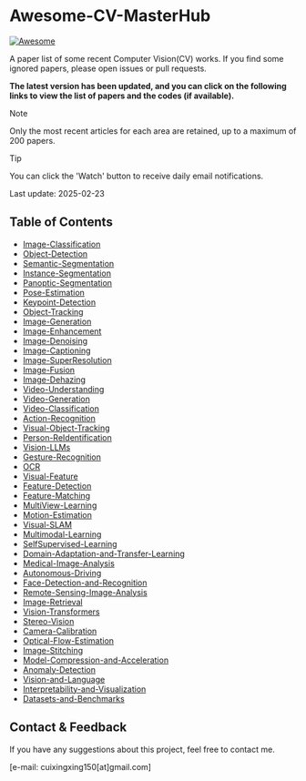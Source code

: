 # Awesome-CV-MasterHub

[![Awesome](https://awesome.re/badge.svg)](https://github.com/cuixing158/Awesome-CV-MasterHub)

A paper list of some recent Computer Vision(CV) works. If you find some ignored papers, please open issues or pull requests.

 **The latest version has been updated, and you can click on the following links to view the list of papers and the codes (if available).**

> [!NOTE]
>
> Only the most recent articles for each area are retained, up to a maximum of 200 papers.

> [!TIP]
>
> You can click the 'Watch' button to receive daily email notifications.

Last update: 2025-02-23

## Table of Contents

- [Image-Classification](./doc/Image-Classification.md)
- [Object-Detection](./doc/Object-Detection.md)
- [Semantic-Segmentation](./doc/Semantic-Segmentation.md)
- [Instance-Segmentation](./doc/Instance-Segmentation.md)
- [Panoptic-Segmentation](./doc/Panoptic-Segmentation.md)
- [Pose-Estimation](./doc/Pose-Estimation.md)
- [Keypoint-Detection](./doc/Keypoint-Detection.md)
- [Object-Tracking](./doc/Object-Tracking.md)
- [Image-Generation](./doc/Image-Generation.md)
- [Image-Enhancement](./doc/Image-Enhancement.md)
- [Image-Denoising](./doc/Image-Denoising.md)
- [Image-Captioning](./doc/Image-Captioning.md)
- [Image-SuperResolution](./doc/Image-SuperResolution.md)
- [Image-Fusion](./doc/Image-Fusion.md)
- [Image-Dehazing](./doc/Image-Dehazing.md)
- [Video-Understanding](./doc/Video-Understanding.md)
- [Video-Generation](./doc/Video-Generation.md)
- [Video-Classification](./doc/Video-Classification.md)
- [Action-Recognition](./doc/Action-Recognition.md)
- [Visual-Object-Tracking](./doc/Visual-Object-Tracking.md)
- [Person-ReIdentification](./doc/Person-ReIdentification.md)
- [Vision-LLMs](./doc/Vision-LLMs.md)
- [Gesture-Recognition](./doc/Gesture-Recognition.md)
- [OCR](./doc/OCR.md)
- [Visual-Feature](./doc/Visual-Feature.md)
- [Feature-Detection](./doc/Feature-Detection.md)
- [Feature-Matching](./doc/Feature-Matching.md)
- [MultiView-Learning](./doc/MultiView-Learning.md)
- [Motion-Estimation](./doc/Motion-Estimation.md)
- [Visual-SLAM](./doc/Visual-SLAM.md)
- [Multimodal-Learning](./doc/Multimodal-Learning.md)
- [SelfSupervised-Learning](./doc/SelfSupervised-Learning.md)
- [Domain-Adaptation-and-Transfer-Learning](./doc/Domain-Adaptation-and-Transfer-Learning.md)
- [Medical-Image-Analysis](./doc/Medical-Image-Analysis.md)
- [Autonomous-Driving](./doc/Autonomous-Driving.md)
- [Face-Detection-and-Recognition](./doc/Face-Detection-and-Recognition.md)
- [Remote-Sensing-Image-Analysis](./doc/Remote-Sensing-Image-Analysis.md)
- [Image-Retrieval](./doc/Image-Retrieval.md)
- [Vision-Transformers](./doc/Vision-Transformers.md)
- [Stereo-Vision](./doc/Stereo-Vision.md)
- [Camera-Calibration](./doc/Camera-Calibration.md)
- [Optical-Flow-Estimation](./doc/Optical-Flow-Estimation.md)
- [Image-Stitching](./doc/Image-Stitching.md)
- [Model-Compression-and-Acceleration](./doc/Model-Compression-and-Acceleration.md)
- [Anomaly-Detection](./doc/Anomaly-Detection.md)
- [Vision-and-Language](./doc/Vision-and-Language.md)
- [Interpretability-and-Visualization](./doc/Interpretability-and-Visualization.md)
- [Datasets-and-Benchmarks](./doc/Datasets-and-Benchmarks.md)

## Contact & Feedback

If you have any suggestions about this project, feel free to contact me.

[e-mail: cuixingxing150[at]gmail.com]